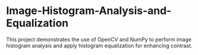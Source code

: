 # Image-Histogram-Analysis-and-Equalization
This project demonstrates the use of OpenCV and NumPy to perform image histogram analysis and apply histogram equalization for enhancing contrast.
